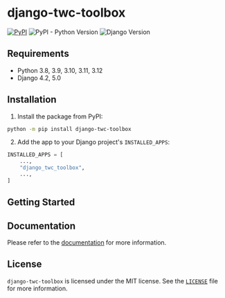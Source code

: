 # django-twc-toolbox

[![PyPI](https://img.shields.io/pypi/v/django-twc-toolbox)](https://pypi.org/project/django-twc-toolbox/)
![PyPI - Python Version](https://img.shields.io/pypi/pyversions/django-twc-toolbox)
![Django Version](https://img.shields.io/badge/django-4.2%20%7C%205.0-%2344B78B?labelColor=%23092E20)
<!-- https://shields.io/badges -->
<!-- django-4.2 | 5.0-#44B78B -->
<!-- labelColor=%23092E20 -->

## Requirements

- Python 3.8, 3.9, 3.10, 3.11, 3.12
- Django 4.2, 5.0

## Installation

1. Install the package from PyPI:

```bash
python -m pip install django-twc-toolbox
```

2. Add the app to your Django project's `INSTALLED_APPS`:

```python
INSTALLED_APPS = [
    ...,
    "django_twc_toolbox",
    ...,
]
```

## Getting Started

## Documentation

Please refer to the [documentation](https://django-twc-toolbox.westervelt.dev/) for more information.

## License

`django-twc-toolbox` is licensed under the MIT license. See the [`LICENSE`](LICENSE) file for more information.
